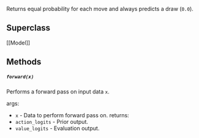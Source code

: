 Returns equal probability for each move and always predicts a draw (`0.0`).
## Superclass
[[Model]]
## Methods
##### `forward(x)`

Performs a forward pass on input data `x`.

args:
- `x` - Data to perform forward pass on.
returns:
- `action_logits` - Prior output.
- `value_logits` - Evaluation output.